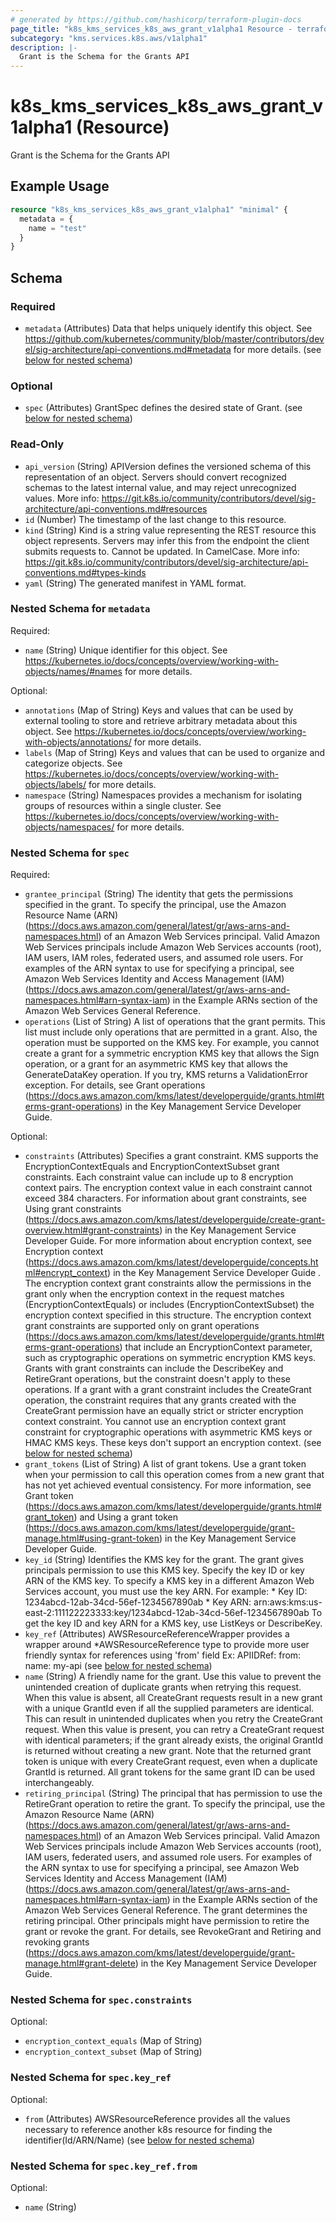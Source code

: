 ```yaml
---
# generated by https://github.com/hashicorp/terraform-plugin-docs
page_title: "k8s_kms_services_k8s_aws_grant_v1alpha1 Resource - terraform-provider-k8s"
subcategory: "kms.services.k8s.aws/v1alpha1"
description: |-
  Grant is the Schema for the Grants API
---
```


# k8s_kms_services_k8s_aws_grant_v1alpha1 (Resource)

Grant is the Schema for the Grants API

## Example Usage

```terraform
resource "k8s_kms_services_k8s_aws_grant_v1alpha1" "minimal" {
  metadata = {
    name = "test"
  }
}
```

<!-- schema generated by tfplugindocs -->
## Schema

### Required

- `metadata` (Attributes) Data that helps uniquely identify this object. See https://github.com/kubernetes/community/blob/master/contributors/devel/sig-architecture/api-conventions.md#metadata for more details. (see [below for nested schema](#nestedatt--metadata))

### Optional

- `spec` (Attributes) GrantSpec defines the desired state of Grant. (see [below for nested schema](#nestedatt--spec))

### Read-Only

- `api_version` (String) APIVersion defines the versioned schema of this representation of an object. Servers should convert recognized schemas to the latest internal value, and may reject unrecognized values. More info: https://git.k8s.io/community/contributors/devel/sig-architecture/api-conventions.md#resources
- `id` (Number) The timestamp of the last change to this resource.
- `kind` (String) Kind is a string value representing the REST resource this object represents. Servers may infer this from the endpoint the client submits requests to. Cannot be updated. In CamelCase. More info: https://git.k8s.io/community/contributors/devel/sig-architecture/api-conventions.md#types-kinds
- `yaml` (String) The generated manifest in YAML format.

<a id="nestedatt--metadata"></a>
### Nested Schema for `metadata`

Required:

- `name` (String) Unique identifier for this object. See https://kubernetes.io/docs/concepts/overview/working-with-objects/names/#names for more details.

Optional:

- `annotations` (Map of String) Keys and values that can be used by external tooling to store and retrieve arbitrary metadata about this object. See https://kubernetes.io/docs/concepts/overview/working-with-objects/annotations/ for more details.
- `labels` (Map of String) Keys and values that can be used to organize and categorize objects. See https://kubernetes.io/docs/concepts/overview/working-with-objects/labels/ for more details.
- `namespace` (String) Namespaces provides a mechanism for isolating groups of resources within a single cluster. See https://kubernetes.io/docs/concepts/overview/working-with-objects/namespaces/ for more details.


<a id="nestedatt--spec"></a>
### Nested Schema for `spec`

Required:

- `grantee_principal` (String) The identity that gets the permissions specified in the grant.  To specify the principal, use the Amazon Resource Name (ARN) (https://docs.aws.amazon.com/general/latest/gr/aws-arns-and-namespaces.html) of an Amazon Web Services principal. Valid Amazon Web Services principals include Amazon Web Services accounts (root), IAM users, IAM roles, federated users, and assumed role users. For examples of the ARN syntax to use for specifying a principal, see Amazon Web Services Identity and Access Management (IAM) (https://docs.aws.amazon.com/general/latest/gr/aws-arns-and-namespaces.html#arn-syntax-iam) in the Example ARNs section of the Amazon Web Services General Reference.
- `operations` (List of String) A list of operations that the grant permits.  This list must include only operations that are permitted in a grant. Also, the operation must be supported on the KMS key. For example, you cannot create a grant for a symmetric encryption KMS key that allows the Sign operation, or a grant for an asymmetric KMS key that allows the GenerateDataKey operation. If you try, KMS returns a ValidationError exception. For details, see Grant operations (https://docs.aws.amazon.com/kms/latest/developerguide/grants.html#terms-grant-operations) in the Key Management Service Developer Guide.

Optional:

- `constraints` (Attributes) Specifies a grant constraint.  KMS supports the EncryptionContextEquals and EncryptionContextSubset grant constraints. Each constraint value can include up to 8 encryption context pairs. The encryption context value in each constraint cannot exceed 384 characters. For information about grant constraints, see Using grant constraints (https://docs.aws.amazon.com/kms/latest/developerguide/create-grant-overview.html#grant-constraints) in the Key Management Service Developer Guide. For more information about encryption context, see Encryption context (https://docs.aws.amazon.com/kms/latest/developerguide/concepts.html#encrypt_context) in the Key Management Service Developer Guide .  The encryption context grant constraints allow the permissions in the grant only when the encryption context in the request matches (EncryptionContextEquals) or includes (EncryptionContextSubset) the encryption context specified in this structure.  The encryption context grant constraints are supported only on grant operations (https://docs.aws.amazon.com/kms/latest/developerguide/grants.html#terms-grant-operations) that include an EncryptionContext parameter, such as cryptographic operations on symmetric encryption KMS keys. Grants with grant constraints can include the DescribeKey and RetireGrant operations, but the constraint doesn't apply to these operations. If a grant with a grant constraint includes the CreateGrant operation, the constraint requires that any grants created with the CreateGrant permission have an equally strict or stricter encryption context constraint.  You cannot use an encryption context grant constraint for cryptographic operations with asymmetric KMS keys or HMAC KMS keys. These keys don't support an encryption context. (see [below for nested schema](#nestedatt--spec--constraints))
- `grant_tokens` (List of String) A list of grant tokens.  Use a grant token when your permission to call this operation comes from a new grant that has not yet achieved eventual consistency. For more information, see Grant token (https://docs.aws.amazon.com/kms/latest/developerguide/grants.html#grant_token) and Using a grant token (https://docs.aws.amazon.com/kms/latest/developerguide/grant-manage.html#using-grant-token) in the Key Management Service Developer Guide.
- `key_id` (String) Identifies the KMS key for the grant. The grant gives principals permission to use this KMS key.  Specify the key ID or key ARN of the KMS key. To specify a KMS key in a different Amazon Web Services account, you must use the key ARN.  For example:  * Key ID: 1234abcd-12ab-34cd-56ef-1234567890ab  * Key ARN: arn:aws:kms:us-east-2:111122223333:key/1234abcd-12ab-34cd-56ef-1234567890ab  To get the key ID and key ARN for a KMS key, use ListKeys or DescribeKey.
- `key_ref` (Attributes) AWSResourceReferenceWrapper provides a wrapper around *AWSResourceReference type to provide more user friendly syntax for references using 'from' field Ex: APIIDRef: from: name: my-api (see [below for nested schema](#nestedatt--spec--key_ref))
- `name` (String) A friendly name for the grant. Use this value to prevent the unintended creation of duplicate grants when retrying this request.  When this value is absent, all CreateGrant requests result in a new grant with a unique GrantId even if all the supplied parameters are identical. This can result in unintended duplicates when you retry the CreateGrant request.  When this value is present, you can retry a CreateGrant request with identical parameters; if the grant already exists, the original GrantId is returned without creating a new grant. Note that the returned grant token is unique with every CreateGrant request, even when a duplicate GrantId is returned. All grant tokens for the same grant ID can be used interchangeably.
- `retiring_principal` (String) The principal that has permission to use the RetireGrant operation to retire the grant.  To specify the principal, use the Amazon Resource Name (ARN) (https://docs.aws.amazon.com/general/latest/gr/aws-arns-and-namespaces.html) of an Amazon Web Services principal. Valid Amazon Web Services principals include Amazon Web Services accounts (root), IAM users, federated users, and assumed role users. For examples of the ARN syntax to use for specifying a principal, see Amazon Web Services Identity and Access Management (IAM) (https://docs.aws.amazon.com/general/latest/gr/aws-arns-and-namespaces.html#arn-syntax-iam) in the Example ARNs section of the Amazon Web Services General Reference.  The grant determines the retiring principal. Other principals might have permission to retire the grant or revoke the grant. For details, see RevokeGrant and Retiring and revoking grants (https://docs.aws.amazon.com/kms/latest/developerguide/grant-manage.html#grant-delete) in the Key Management Service Developer Guide.

<a id="nestedatt--spec--constraints"></a>
### Nested Schema for `spec.constraints`

Optional:

- `encryption_context_equals` (Map of String)
- `encryption_context_subset` (Map of String)


<a id="nestedatt--spec--key_ref"></a>
### Nested Schema for `spec.key_ref`

Optional:

- `from` (Attributes) AWSResourceReference provides all the values necessary to reference another k8s resource for finding the identifier(Id/ARN/Name) (see [below for nested schema](#nestedatt--spec--key_ref--from))

<a id="nestedatt--spec--key_ref--from"></a>
### Nested Schema for `spec.key_ref.from`

Optional:

- `name` (String)


